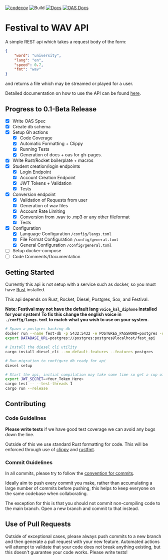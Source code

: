 [![codecov](https://codecov.io/gh/JosiahBull/festival-api/branch/main/graph/badge.svg?token=ISOL8A7QVA)](https://codecov.io/gh/JosiahBull/festival-api)
![Build](https://github.com/JosiahBull/festival-api/actions/workflows/test.yml/badge.svg)
[![Docs](https://github.com/JosiahBull/festival-api/actions/workflows/docs.yml/badge.svg)](https://josiahbull.github.io/festival-api/festival_api/index.html)
[![OAS Docs](https://github.com/JosiahBull/festival-api/actions/workflows/redoc.yml/badge.svg)](https://josiahbull.github.io/festival-api/)
# Festival to WAV API
A simple REST api which takes a request body of the form:
```json
{
    "word": "university",
    "lang": "en",
    "speed": 0.7,
    "fmt": "wav"
}
```
and returns a file which may be streamed or played for a user.

Detailed documentation on how to use the API can be found [here](https://josiahbull.github.io/festival-api/).

## Progress to 0.1-Beta Release
- [x] Write OAS Spec
- [x] Create db schema
- [x] Setup Gh actions
    - [x] Code Coverage
    - [x] Automatic Formatting + Clippy
    - [x] Running Tests
    - [x] Generation of docs + oas for gh-pages.
- [x] Write Rust/Rocket boilerplate + macros
- [x] Student creation/login endpoints 
    - [x] Login Endpoint
    - [x] Account Creation Endpoint
    - [x] JWT Tokens + Validation
    - [x] Tests 
- [x] Conversion endpoint
    - [x] Validation of Requests from user
    - [x] Generation of wav files
    - [x] Account Rate Limiting
    - [x] Conversion from .wav to .mp3 or any other fileformat
    - [x] Tests
- [x] Configuration
    - [x] Language Configuration `/config/langs.toml`
    - [x] File Format Configuration `/config/general.toml`
    - [x] General Configuration `/config/general.toml`
- [ ] Setup docker-compose
- [ ] Code Comments/Documentation

## Getting Started

Currently this api is not setup with a service such as docker, so you must have [Rust](https://www.rust-lang.org/tools/install) installed.

This api depends on Rust, Rocket, Diesel, Postgres, Sox, and Festival.

**Note: Festival may not have the default lang `voice_kal_diphone` installed for your system! To fix this change the english voice in `./config/langs.toml` to match what you wish to use on your system.**

```sh
# Spawn a postgres backing db
docker run --name fest-db -p 5432:5432 -e POSTGRES_PASSWORD=postgres -d postgres
export DATABASE_URL=postgres://postgres:postgres@localhost/fest_api

# Install the diesel cli utility
cargo install diesel_cli --no-default-features --features postgres

# Run migration to configure db ready for api
diesel setup

# Start the api, initial compilation may take some time so get a cup of tea
export JWT_SECRET=<Your_Token_Here>
cargo test -- --test-threads 1
cargo run --release
```

## Contributing

### Code Guidelines
**Please write tests** if we have good test coverage we can avoid any bugs down the line.


Outside of this we use standard Rust formatting for code. This will be enforced through use of [clippy](https://github.com/rust-lang/rust-clippy) and [rustfmt](https://github.com/rust-lang/rustfmt).

### Commit Guidelines
In all commits, please try to follow the [convention for commits](https://www.conventionalcommits.org/en/v1.0.0/#specification).

Ideally aim to push every commit you make, rather than accumulating a large number of commits before pushing, this helps to keep everyone on the same
codebase when collaborating. 

The exception for this is that you should not commit non-compiling code to the main branch. Open a new branch and 
commit to that instead.

## Use of Pull Requests
Outside of exceptional cases, please always push commits to a new branch and then generate a pull request with your new feature. Automated actions will attempt to validate that your code does not break anything existing, but this doesn't guarantee your code works. Please write tests!